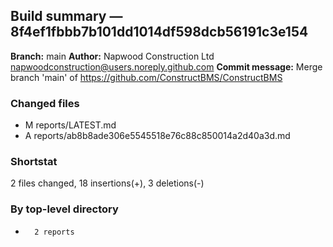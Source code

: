 ## Build summary — 8f4ef1fbbb7b101dd1014df598dcb56191c3e154

**Branch:** main
**Author:** Napwood Construction Ltd <napwoodconstruction@users.noreply.github.com>
**Commit message:** Merge branch 'main' of https://github.com/ConstructBMS/ConstructBMS

### Changed files
 - M	reports/LATEST.md
 - A	reports/ab8b8ade306e5545518e76c88c850014a2d40a3d.md

### Shortstat
 2 files changed, 18 insertions(+), 3 deletions(-)

### By top-level directory
 -       2 reports
